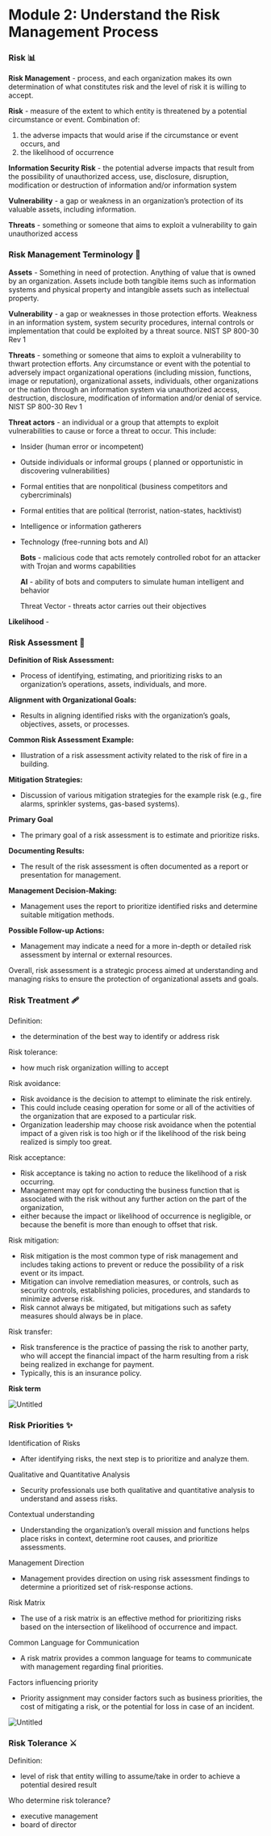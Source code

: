 # Module 2: Understand the Risk Management Process

### **Risk 📊**

**Risk Management** - process, and each organization makes its own determination of what constitutes risk and the level of risk it is willing to accept.

**Risk** - measure of the extent to which entity is threatened by a potential circumstance or event. Combination of:

1. the adverse impacts that would arise if the circumstance or event occurs, and
2. the likelihood of occurrence

**Information Security Risk** - the potential adverse impacts that result from the possibility of unauthorized access, use, disclosure, disruption, modification or destruction of information and/or information system

**Vulnerability** - a gap or weakness in an organization’s protection of its valuable assets, including information.

**Threats** - something or someone that aims to exploit a vulnerability to gain unauthorized access

### **Risk Management Terminology 📇**

**Assets** -  Something in need of protection. Anything of value that is owned by an organization. Assets include both tangible items such as information systems and physical property and intangible assets such as intellectual property.

**Vulnerability** - a gap or weaknesses in those protection efforts. Weakness in an information system, system security procedures, internal controls or implementation that could be exploited by a threat source. NIST SP 800-30 Rev 1

**Threats** - something or someone that aims to exploit a vulnerability to thwart protection efforts. Any circumstance or event with the potential to adversely impact organizational operations (including mission, functions, image or reputation), organizational assets, individuals, other organizations or the nation through an information system via unauthorized access, destruction, disclosure, modification of information and/or denial of service. NIST SP 800-30 Rev 1

**Threat actors** - an individual or a group that attempts to exploit vulnerabilities to cause or force a threat to occur. This include: 

- Insider (human error or incompetent)
- Outside individuals or informal groups ( planned or opportunistic in discovering vulnerabilities)
- Formal entities that are nonpolitical (business competitors and cybercriminals)
- Formal entities that are political (terrorist, nation-states, hacktivist)
- Intelligence or information gatherers
- Technology (free-running bots and AI)
    
    **Bots** - malicious code that acts remotely controlled robot for an attacker with Trojan and worms capabilities
    
    **AI** - ability of bots and computers to simulate human intelligent and behavior
    
    Threat Vector - threats actor carries out their objectives
    

**Likelihood** - 

### **Risk Assessment** 🧨

**Definition of Risk Assessment:**

- Process of identifying, estimating, and prioritizing risks to an organization’s operations, assets, individuals, and more.

**Alignment with Organizational Goals:**

- Results in aligning identified risks with the organization’s goals, objectives, assets, or processes.

**Common Risk Assessment Example:**

- Illustration of a risk assessment activity related to the risk of fire in a building.

**Mitigation Strategies:**

- Discussion of various mitigation strategies for the example risk (e.g., fire alarms, sprinkler systems, gas-based systems).

**Primary Goal**

- The primary goal of a risk assessment is to estimate and prioritize risks.

**Documenting Results:**

- The result of the risk assessment is often documented as a report or presentation for management.

**Management Decision-Making:**

- Management uses the report to prioritize identified risks and determine suitable mitigation methods.

**Possible Follow-up Actions:**

- Management may indicate a need for a more in-depth or detailed risk assessment by internal or external resources.

Overall, risk assessment is a strategic process aimed at understanding and managing risks to ensure the protection of organizational assets and goals.

### **Risk Treatment** 🩹

Definition:

- the determination of the best way to identify or address risk

Risk tolerance:

- how much risk organization willing to accept

Risk avoidance:

- Risk avoidance is the decision to attempt to eliminate the risk entirely.
- This could include ceasing operation for some or all of the activities of the organization that are exposed to a particular risk.
- Organization leadership may choose risk avoidance when the potential impact of a given risk is too high or if the likelihood of the risk being realized is simply too great.

Risk acceptance:

- Risk acceptance is taking no action to reduce the likelihood of a risk occurring.
- Management may opt for conducting the business function that is associated with the risk without any further action on the part of the organization,
- either because the impact or likelihood of occurrence is negligible, or because the benefit is more than enough to offset that risk.

Risk mitigation:

- Risk mitigation is the most common type of risk management and includes taking actions to prevent or reduce the possibility of a risk event or its impact.
- Mitigation can involve remediation measures, or controls, such as security controls, establishing policies, procedures, and standards to minimize adverse risk.
- Risk cannot always be mitigated, but mitigations such as safety measures should always be in place.

Risk transfer:

- Risk transference is the practice of passing the risk to another party, who will accept the financial impact of the harm resulting from a risk being realized in exchange for payment.
- Typically, this is an insurance policy.

**Risk term**

![Untitled](https://prod-files-secure.s3.us-west-2.amazonaws.com/ee53c098-1147-4863-ac76-386e5e3ab25f/713729ca-3d1d-4ce1-b9b6-ee51988590b4/Untitled.png)

### Risk Priorities ✨

Identification of Risks

- After identifying risks, the next step is to prioritize and analyze them.

Qualitative and Quantitative Analysis

- Security professionals use both qualitative and quantitative analysis to understand and assess risks.

Contextual understanding

- Understanding the organization’s overall mission and functions helps place risks in context, determine root causes, and prioritize assessments.

Management Direction

- Management provides direction on using risk assessment findings to determine a prioritized set of risk-response actions.

Risk Matrix

- The use of a risk matrix is an effective method for prioritizing risks based on the intersection of likelihood of occurrence and impact.

Common Language for Communication

- A risk matrix provides a common language for teams to communicate with management regarding final priorities.

Factors influencing priority

- Priority assignment may consider factors such as business priorities, the cost of mitigating a risk, or the potential for loss in case of an incident.

![Untitled](https://prod-files-secure.s3.us-west-2.amazonaws.com/ee53c098-1147-4863-ac76-386e5e3ab25f/2bca9461-f6d7-4c9f-ae51-17ea677a255a/Untitled.png)

### Risk Tolerance ⚔

Definition:

- level of risk that entity willing to assume/take in order to achieve a potential desired result

Who determine risk tolerance?

- executive management
- board of director
